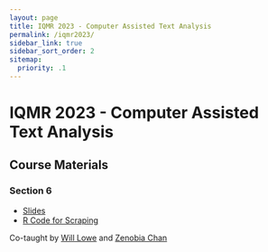 ```yaml
---
layout: page
title: IQMR 2023 - Computer Assisted Text Analysis
permalink: /iqmr2023/
sidebar_link: true
sidebar_sort_order: 2
sitemap:
  priority: .1
---
```


# IQMR 2023 - Computer Assisted Text Analysis

## Course Materials

### Section 6
* <a href="/assets/IQMR/IQMR-launch.pdf" target="_blank">Slides</a>
* <a href="/assets/IQMR/scraping.R" target="_blank">R Code for Scraping</a>


Co-taught by <a href="https://conjugateprior.org/" target="_blank">Will Lowe</a> and <a href="/" target="_blank">Zenobia Chan</a>
